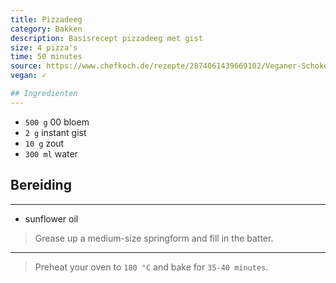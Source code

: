```yaml
---
title: Pizzadeeg
category: Bakken
description: Basisrecept pizzadeeg met gist
size: 4 pizza's
time: 50 minutes
source: https://www.chefkoch.de/rezepte/2874061439669102/Veganer-Schokokuchen.html
vegan: ✓

## Ingredienten
---
```


* `500 g` 00 bloem
* `2 g` instant gist
* `10 g` zout
* `300 ml` water


## Bereiding
---

* sunflower oil

> Grease up a medium-size springform and fill in the batter.

---

> Preheat your oven to `180 °C` and bake for `35-40 minutes`.